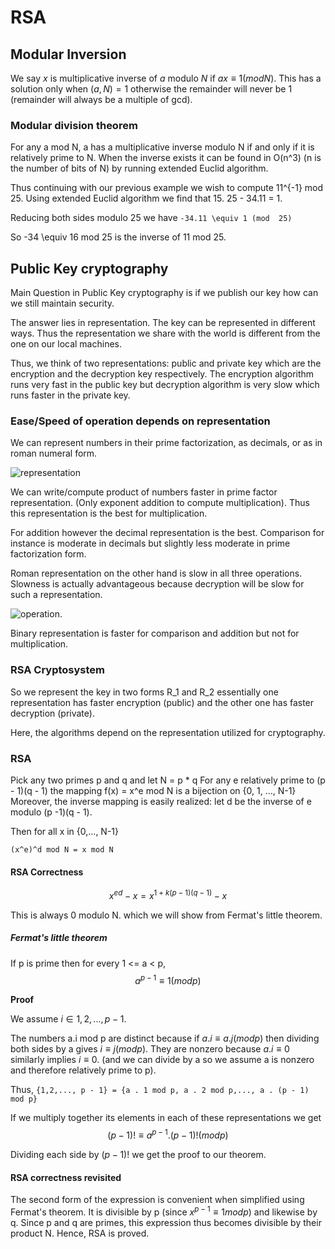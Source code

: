 # RSA

## Modular Inversion

We say $x$ is multiplicative inverse of $a$ modulo $N$ if $ax \equiv 1 (mod N)$.
This has a solution only when $(a, N) = 1$ otherwise the remainder will never be 1 (remainder will always be a multiple of gcd).

### Modular division theorem
For any a mod N, a has a multiplicative inverse modulo N if and only if it is relatively prime to N. When the inverse exists it can be found in O(n^3) (n is the number of bits of N) by running extended Euclid algorithm.

Thus continuing with our previous example we wish to compute 11^{-1} mod 25.
Using extended Euclid algorithm we find that 15. 25 - 34.11 = 1.

Reducing both sides modulo 25 we have `-34.11 \equiv 1 (mod  25)`

So -34 \equiv 16 mod 25 is the inverse of 11 mod 25.

## Public Key cryptography

Main Question in Public Key cryptography is if we publish our key how can we still maintain security.

The answer lies in representation. The key can be represented in different ways. Thus the representation we share with the world is different from the one on our local machines.

Thus, we think of two representations: public and private key which are the encryption and the decryption key respectively. The encryption algorithm runs very fast in the public key but decryption algorithm is very slow which runs faster in the private key.

### Ease/Speed of operation depends on representation

We can represent numbers in their prime factorization, as decimals, or as in roman numeral form.

![representation](./img/representation.png)

We can write/compute product of numbers faster in prime factor representation. (Only exponent addition to compute multiplication). Thus this representation is the best for multiplication.

For addition however the decimal representation is the best. Comparison for instance is moderate in decimals but slightly less moderate in prime factorization form.

Roman representation on the other hand is slow in all three operations. Slowness is actually advantageous because decryption will be slow for such a representation.

![operation](./img/operation.png).

Binary representation is faster for comparison and addition but not for multiplication.

### RSA Cryptosystem
So we represent the key in two forms R_1 and R_2 essentially one representation has faster encryption (public) and the other one has faster decryption (private).

Here, the algorithms depend on the representation utilized for cryptography.

### RSA

Pick any two primes p and q and let N = p * q
For any e relatively prime to (p - 1)(q - 1) the mapping f(x) =  x^e mod N is a bijection on {0, 1, ..., N-1} 
Moreover, the inverse mapping is easily realized: let d be the inverse of e modulo (p -1)(q - 1). 

Then for all x in {0,..., N-1} 

`(x^e)^d mod N = x mod N`

#### RSA Correctness

$$x^{ed} - x = x^{ 1 + k(p - 1)(q - 1) } - x$$

This is always 0 modulo N. which we will show from Fermat's little theorem.

##### Fermat's little theorem
If p is prime then for every 1 <= a < p,
$$ a^{p - 1} \equiv 1 (mod p)$$

**Proof**

We assume $i \in {1,2,..., p - 1}$.

The numbers a.i mod p are distinct because if $a.i \equiv a.j (mod p)$ then dividing both sides by a gives $i \equiv j (mod p)$. They are nonzero because $a.i \equiv 0$ similarly implies $i \equiv 0$. (and we can divide by a so we assume a is nonzero and therefore relatively prime to p).

Thus,
`{1,2,..., p - 1} = {a . 1 mod p, a . 2 mod p,..., a . (p - 1) mod p}`


If we multiply together its elements in each of these representations we get
$$(p - 1)! \equiv a^{p - 1} . (p - 1)! (mod p)$$

Dividing each side by $(p - 1)!$ we get the proof to our theorem.

#### RSA correctness revisited
The second form of the expression is convenient when simplified using Fermat's theorem. It is divisible by p (since $x^{p - 1} \equiv 1 mod p$) and likewise by q. Since p and q are primes, this expression thus becomes divisible by their product N. Hence, RSA is proved.